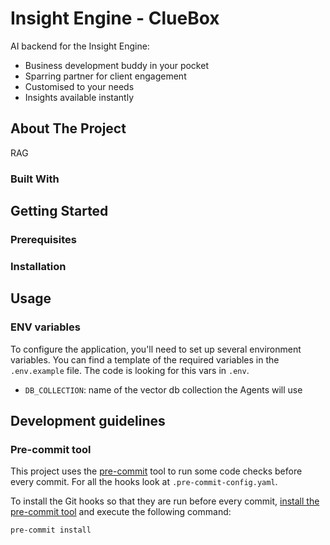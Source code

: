 # Insight Engine - ClueBox

AI backend for the Insight Engine:

- Business development buddy in your pocket
- Sparring partner for client engagement
- Customised to your needs
- Insights available instantly

## About The Project

RAG

### Built With

## Getting Started

### Prerequisites

### Installation

## Usage

### ENV variables
To configure the application, you'll need to set up several environment variables. You can find a template of the required variables in the `.env.example` file. The code is looking for this vars in `.env`.

- `DB_COLLECTION`: name of the vector db collection the Agents will use

## Development guidelines

### Pre-commit tool

This project uses the [pre-commit](https://pre-commit.com) tool to run some code checks before every commit. For all the hooks look at `.pre-commit-config.yaml`.

To install the Git hooks so that they are run before every commit, [install the pre-commit tool](https://pre-commit.com/#installation) and execute the following command:

```
pre-commit install
```
